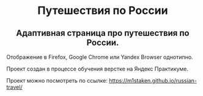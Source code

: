 <h1 align="center">Путешествия по России</h1>

<h2 align="center">Адаптивная страница про путешествия по России.</h2>

Отображение в Firefox, Google Chrome или Yandex Browser однотипно.

Проект создан в процессе обучения верстке на Яндекс Практикуме.

Проект можно посмотреть по ссылке: https://m1staken.github.io/russian-travel/


